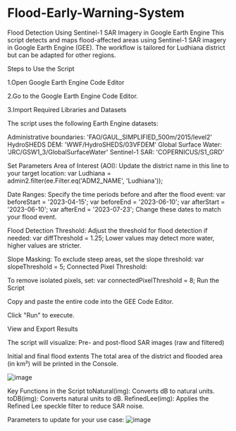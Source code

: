 # Flood-Early-Warning-System

Flood Detection Using Sentinel-1 SAR Imagery in Google Earth Engine
This script detects and maps flood-affected areas using Sentinel-1 SAR imagery in Google Earth Engine (GEE). The workflow is tailored for Ludhiana district but can be adapted for other regions.

Steps to Use the Script

1.Open Google Earth Engine Code Editor

2.Go to the Google Earth Engine Code Editor.

3.Import Required Libraries and Datasets

The script uses the following Earth Engine datasets:

Administrative boundaries: 'FAO/GAUL_SIMPLIFIED_500m/2015/level2'
HydroSHEDS DEM: 'WWF/HydroSHEDS/03VFDEM'
Global Surface Water: 'JRC/GSW1_3/GlobalSurfaceWater'
Sentinel-1 SAR: 'COPERNICUS/S1_GRD'

Set Parameters
Area of Interest (AOI):
Update the district name in this line to your target location:
var Ludhiana = admin2.filter(ee.Filter.eq('ADM2_NAME', 'Ludhiana'));

Date Ranges:
Specify the time periods before and after the flood event:
var beforeStart = '2023-04-15';
var beforeEnd = '2023-06-10';
var afterStart = '2023-06-10';
var afterEnd = '2023-07-23';
Change these dates to match your flood event.

Flood Detection Threshold:
Adjust the threshold for flood detection if needed:
var diffThreshold = 1.25;
Lower values may detect more water, higher values are stricter.

Slope Masking:
To exclude steep areas, set the slope threshold:
var slopeThreshold = 5;
Connected Pixel Threshold:

To remove isolated pixels, set:
var connectedPixelThreshold = 8;
Run the Script

Copy and paste the entire code into the GEE Code Editor.

Click "Run" to execute.

View and Export Results

The script will visualize:
Pre- and post-flood SAR images (raw and filtered)

Initial and final flood extents
The total area of the district and flooded area (in km²) will be printed in the Console.

![image](https://github.com/user-attachments/assets/889f6741-c51b-461b-b0a4-5675f1711d42)

Key Functions in the Script
toNatural(img): Converts dB to natural units.
toDB(img): Converts natural units to dB.
RefinedLee(img): Applies the Refined Lee speckle filter to reduce SAR noise.

Parameters to update for your use case:
![image](https://github.com/user-attachments/assets/565e7278-dc5f-48e2-9337-0487ddfc5a10)


